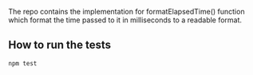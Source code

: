 The repo contains the implementation for formatElapsedTime() function which format the time passed to it in milliseconds to a readable format.

## How to run the tests
```
npm test
```


